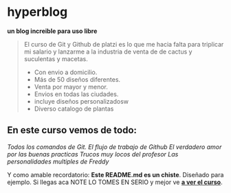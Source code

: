 # hyperblog
**un blog increible para uso libre** 
> El curso de Git y Github de platzi es lo que me hacia falta para triplicar mi salario y lanzarme a la industria de venta de de cactus y suculentas y macetas.
> - Con envio a domicilio.
> - Más de 50 diseños diferentes.
> - Venta por mayor y menor.
> - Envios en todas las ciudades.
> - incluye diseños personalizadosw
> - Diverso catalogo de plantas

## En este curso vemos de todo:
*Todos los comandos de Git.*
*El flujo de trabajo de Github*
*El verdadero amor por las buenas practicas*
*Trucos muy locos del profesor*
*Las personalidades multiples de Freddy*

Y como amable recordatorio: **Este README.md es un chiste**. Diseñado para ejemplo. Si llegas aca NOTE LO TOMES EN SERIO y mejor ve  [**a ver el curso**](https://platzi.com/cursos/git-github/ "a ver el curso").
